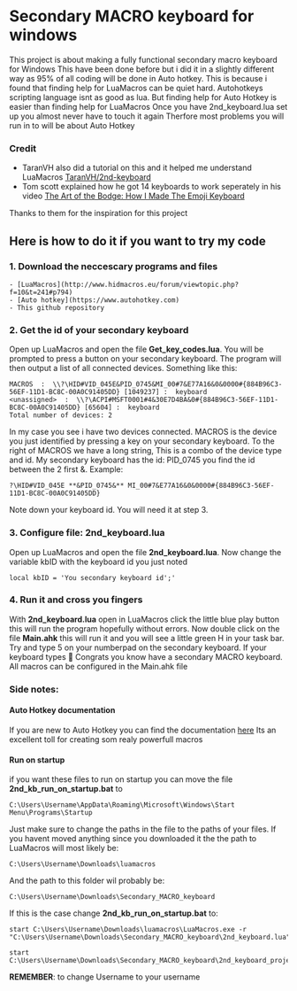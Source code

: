 # Secondary MACRO keyboard for windows
This project is about making a fully functional secondary macro keyboard for Windows
This have been done before but i did it in a slightly different way as 95% of all coding will be done in Auto hotkey.
This is because i found that finding help for LuaMacros can be quiet hard. Autohotkeys scripting language isnt as good as lua. But finding help for Auto Hotkey is easier than finding help for LuaMacros
Once you have 2nd_keyboard.lua set up you almost never have to touch it again
Therfore most problems you will run in to will be about Auto Hotkey

### Credit

- TaranVH also did a tutorial on this and it helped me understand LuaMacros [TaranVH/2nd-keyboard](https://github.com/TaranVH/2nd-keyboard/tree/master/LUAMACROS)
- Tom scott explained how he got 14 keyboards to work seperately in his video [The Art of the Bodge: How I Made The Emoji Keyboard](https://www.youtube.com/watch?v=lIFE7h3m40U)

Thanks to them for the inspiration for this project

## Here is how to do it if you want to try my code

### 1. Download the neccescary programs and files
    - [LuaMacros](http://www.hidmacros.eu/forum/viewtopic.php?f=10&t=241#p794)
    - [Auto hotkey](https://www.autohotkey.com)
    - This github repository

### 2. Get the id of your secondary keyboard
Open up LuaMacros and open the file **Get_key_codes.lua**. You will be prompted to press a button on your secondary keyboard. The program will then output a list of all connected devices. Something like this: 
```
MACROS  :  \\?\HID#VID_045E&PID_0745&MI_00#7&E77A16&0&0000#{884B96C3-56EF-11D1-BC8C-00A0C91405DD} [1049237] :  keyboard
<unassigned>  :  \\?\ACPI#MSFT0001#4&30E7D4BA&0#{884B96C3-56EF-11D1-BC8C-00A0C91405DD} [65604] :  keyboard
Total number of devices: 2
```
In my case you see i have two devices connected. MACROS is the device you just identified by pressing a key on your secondary keyboard. To the right of MACROS we have a long string, This is a combo of the device type and id. My secondary keyboard has the id: PID_0745 you find the id between the 2 first &. Example: 
```
?\HID#VID_045E **&PID_0745&** MI_00#7&E77A16&0&0000#{884B96C3-56EF-11D1-BC8C-00A0C91405DD}
```
Note down your keyboard id. You will need it at step 3.

### 3. Configure file: 2nd_keyboard.lua
Open up LuaMacros and open the file **2nd_keyboard.lua**. Now change the variable kbID with the keyboard id you just noted
```
local kbID = 'You secondary keyboard id';'
```

### 4. Run it and cross you fingers 
With **2nd_keyboard.lua** open in LuaMacros click the little blue play button this will run the program hopefully without errors. Now double click on the file **Main.ahk** this will run it and you will see a little green H in your task bar. Try and type 5 on your numberpad on the secondary keyboard. If your keyboard types 🤯 Congrats you know have a secondary MACRO keyboard. All macros can be configured in the Main.ahk file

### Side notes:

#### Auto Hotkey documentation
If you are new to Auto Hotkey you can find the documentation [here](https://www.autohotkey.com/docs/AutoHotkey.htm)
Its an excellent toll for creating som realy powerfull macros

#### Run on startup
if you want these files to run on startup you can move the file **2nd_kb_run_on_startup.bat** to
```
C:\Users\Username\AppData\Roaming\Microsoft\Windows\Start Menu\Programs\Startup
```
Just make sure to change the paths in the file to the paths of your files.
If you havent moved anything since you downloaded it the the path to LuaMacros will most likely be:
```
C:\Users\Username\Downloads\luamacros
```
And the path to this folder wil probably be:
```
C:\Users\Username\Downloads\Secondary_MACRO_keyboard
```
If this is the case change **2nd_kb_run_on_startup.bat** to:
```
start C:\Users\Username\Downloads\luamacros\LuaMacros.exe -r "C:\Users\Username\Downloads\Secondary_MACRO_keyboard\2nd_keyboard.lua"

start C:\Users\Username\Downloads\Secondary_MACRO_keyboard\2nd_keyboard_project\Main.ahk
```
**REMEMBER**: to change Username to your username

